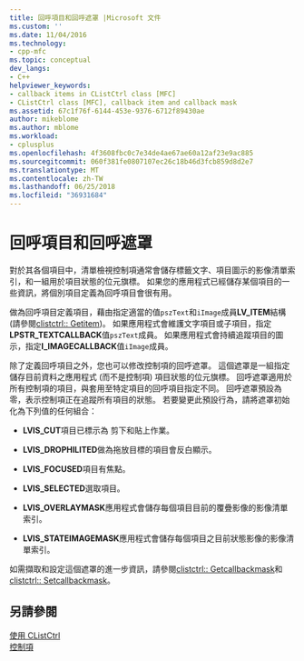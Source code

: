 ```yaml
---
title: 回呼項目和回呼遮罩 |Microsoft 文件
ms.custom: ''
ms.date: 11/04/2016
ms.technology:
- cpp-mfc
ms.topic: conceptual
dev_langs:
- C++
helpviewer_keywords:
- callback items in CListCtrl class [MFC]
- CListCtrl class [MFC], callback item and callback mask
ms.assetid: 67c1f76f-6144-453e-9376-6712f89430ae
author: mikeblome
ms.author: mblome
ms.workload:
- cplusplus
ms.openlocfilehash: 4f3608fbc0c7e34de4ae67ae60a12af23e9ac885
ms.sourcegitcommit: 060f381fe0807107ec26c18b46d3fcb859d8d2e7
ms.translationtype: MT
ms.contentlocale: zh-TW
ms.lasthandoff: 06/25/2018
ms.locfileid: "36931684"
---
```

# <a name="callback-items-and-the-callback-mask"></a>回呼項目和回呼遮罩
對於其各個項目中，清單檢視控制項通常會儲存標籤文字、項目圖示的影像清單索引，和一組用於項目狀態的位元旗標。 如果您的應用程式已經儲存某個項目的一些資訊，將個別項目定義為回呼項目會很有用。  
  
 做為回呼項目定義項目，藉由指定適當的值`pszText`和`iImage`成員**LV_ITEM**結構 (請參閱[clistctrl:: Getitem](../mfc/reference/clistctrl-class.md#getitem))。 如果應用程式會維護文字項目或子項目，指定**LPSTR_TEXTCALLBACK**值`pszText`成員。 如果應用程式會持續追蹤項目的圖示，指定**I_IMAGECALLBACK**值`iImage`成員。  
  
 除了定義回呼項目之外，您也可以修改控制項的回呼遮罩。 這個遮罩是一組指定儲存目前資料之應用程式 (而不是控制項) 項目狀態的位元旗標。 回呼遮罩適用於所有控制項的項目，與套用至特定項目的回呼項目指定不同。 回呼遮罩預設為零，表示控制項正在追蹤所有項目的狀態。 若要變更此預設行為，請將遮罩初始化為下列值的任何組合：  
  
-   **LVIS_CUT**項目已標示為 剪下和貼上作業。  
  
-   **LVIS_DROPHILITED**做為拖放目標的項目會反白顯示。  
  
-   **LVIS_FOCUSED**項目有焦點。  
  
-   **LVIS_SELECTED**選取項目。  
  
-   **LVIS_OVERLAYMASK**應用程式會儲存每個項目目前的覆疊影像的影像清單索引。  
  
-   **LVIS_STATEIMAGEMASK**應用程式會儲存每個項目之目前狀態影像的影像清單索引。  
  
 如需擷取和設定這個遮罩的進一步資訊，請參閱[clistctrl:: Getcallbackmask](../mfc/reference/clistctrl-class.md#getcallbackmask)和[clistctrl:: Setcallbackmask](../mfc/reference/clistctrl-class.md#setcallbackmask)。  
  
## <a name="see-also"></a>另請參閱  
 [使用 CListCtrl](../mfc/using-clistctrl.md)   
 [控制項](../mfc/controls-mfc.md)

